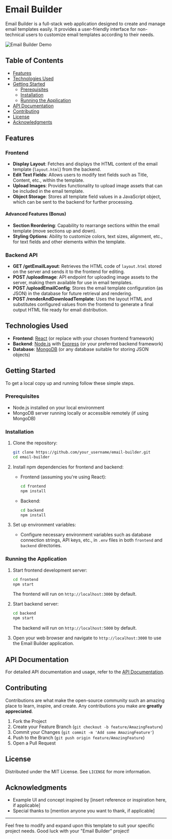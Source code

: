 
# Email Builder

Email Builder is a full-stack web application designed to create and manage email templates easily. It provides a user-friendly interface for non-technical users to customize email templates according to their needs.

![Email Builder Demo](demo.gif)

## Table of Contents

- [Features](#features)
- [Technologies Used](#technologies-used)
- [Getting Started](#getting-started)
  - [Prerequisites](#prerequisites)
  - [Installation](#installation)
  - [Running the Application](#running-the-application)
- [API Documentation](#api-documentation)
- [Contributing](#contributing)
- [License](#license)
- [Acknowledgments](#acknowledgments)

## Features

### Frontend

- **Display Layout**: Fetches and displays the HTML content of the email template (`layout.html`) from the backend.
- **Edit Text Fields**: Allows users to modify text fields such as Title, Content, etc., within the template.
- **Upload Images**: Provides functionality to upload image assets that can be included in the email template.
- **Object Storage**: Stores all template field values in a JavaScript object, which can be sent to the backend for further processing.

#### Advanced Features (Bonus)

- **Section Reordering**: Capability to rearrange sections within the email template (move sections up and down).
- **Styling Options**: Ability to customize colors, text sizes, alignment, etc., for text fields and other elements within the template.

### Backend API

- **GET /getEmailLayout**: Retrieves the HTML code of `layout.html` stored on the server and sends it to the frontend for editing.
- **POST /uploadImage**: API endpoint for uploading image assets to the server, making them available for use in email templates.
- **POST /uploadEmailConfig**: Stores the email template configuration (as JSON) in the database for future retrieval and rendering.
- **POST /renderAndDownloadTemplate**: Uses the layout HTML and substitutes configured values from the frontend to generate a final output HTML file ready for email distribution.

## Technologies Used

- **Frontend**: [React](https://reactjs.org/) (or replace with your chosen frontend framework)
- **Backend**: [Node.js](https://nodejs.org/) with [Express](https://expressjs.com/) (or your preferred backend framework)
- **Database**: [MongoDB](https://www.mongodb.com/) (or any database suitable for storing JSON objects)

## Getting Started

To get a local copy up and running follow these simple steps.

### Prerequisites

- Node.js installed on your local environment
- MongoDB server running locally or accessible remotely (if using MongoDB)

### Installation

1. Clone the repository:

   ```sh
   git clone https://github.com/your_username/email-builder.git
   cd email-builder
   ```

2. Install npm dependencies for frontend and backend:

   - Frontend (assuming you're using React):

     ```sh
     cd frontend
     npm install
     ```

   - Backend:
     ```sh
     cd backend
     npm install
     ```

3. Set up environment variables:

   - Configure necessary environment variables such as database connection strings, API keys, etc., in `.env` files in both `frontend` and `backend` directories.

### Running the Application

1. Start frontend development server:

   ```sh
   cd frontend
   npm start
   ```

   The frontend will run on `http://localhost:3000` by default.

2. Start backend server:

   ```sh
   cd backend
   npm start
   ```

   The backend will run on `http://localhost:5000` by default.

3. Open your web browser and navigate to `http://localhost:3000` to use the Email Builder application.

## API Documentation

For detailed API documentation and usage, refer to the [API Documentation](API_DOCUMENTATION.md).

## Contributing

Contributions are what make the open-source community such an amazing place to learn, inspire, and create. Any contributions you make are **greatly appreciated**.

1. Fork the Project
2. Create your Feature Branch (`git checkout -b feature/AmazingFeature`)
3. Commit your Changes (`git commit -m 'Add some AmazingFeature'`)
4. Push to the Branch (`git push origin feature/AmazingFeature`)
5. Open a Pull Request

## License

Distributed under the MIT License. See `LICENSE` for more information.

## Acknowledgments

- Example UI and concept inspired by [insert reference or inspiration here, if applicable]
- Special thanks to [mention anyone you want to thank, if applicable]

---

Feel free to modify and expand upon this template to suit your specific project needs. Good luck with your "Email Builder" project!
